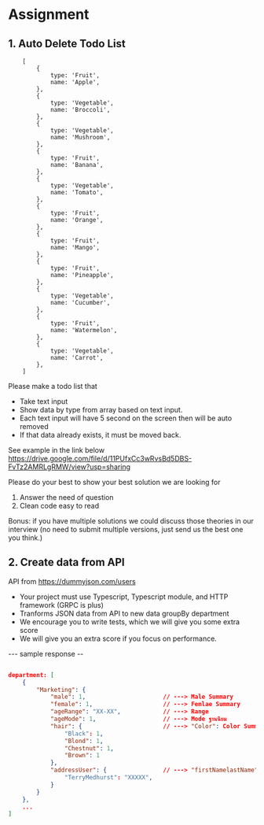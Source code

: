 # Assignment

## 1. Auto Delete Todo List

```
    [
        {
            type: 'Fruit',
            name: 'Apple',
        },
        {
            type: 'Vegetable',
            name: 'Broccoli',
        },
        {
            type: 'Vegetable',
            name: 'Mushroom',
        },
        {
            type: 'Fruit',
            name: 'Banana',
        },
        {
            type: 'Vegetable',
            name: 'Tomato',
        },
        {
            type: 'Fruit',
            name: 'Orange',
        },
        {
            type: 'Fruit',
            name: 'Mango',
        },
        {
            type: 'Fruit',
            name: 'Pineapple',
        },
        {
            type: 'Vegetable',
            name: 'Cucumber',
        },
        {
            type: 'Fruit',
            name: 'Watermelon',
        },
        {
            type: 'Vegetable',
            name: 'Carrot',
        },
    ]
```

Please make a todo list that
- Take text input
- Show data by type from array based on text input.
- Each text input will have 5 second on the screen then will be auto removed
- If that data already exists, it must be moved back.

See example in the link below
https://drive.google.com/file/d/11PUfxCc3wRvsBd5DBS-FvTz2AMRLgRMW/view?usp=sharing

Please do your best to show your best solution
we are looking for
1. Answer the need of question
2. Clean code easy to read

Bonus: if you have multiple solutions we could discuss those theories in our interview (no need to submit multiple versions, just send us the best one you think.)

## 2. Create data from API 

API from <https://dummyjson.com/users>

- Your project must use Typescript, Typescript module, and HTTP framework (GRPC is plus)
- Tranforms JSON data from API to new data groupBy department
- We encourage you to write tests, which we will give you some extra score
- We will give you an extra score if you focus on performance.

--- sample response --

```json

department: [
    {
        "Marketing": {
            "male": 1,                      // ---> Male Summary
            "female": 1,                    // ---> Femlae Summary
            "ageRange": "XX-XX",            // ---> Range
            "ageMode": 1,                   // ---> Mode ฐานนิยม
            "hair": {                       // ---> "Color": Color Summary
                "Black": 1,                
                "Blond": 1,
                "Chestnut": 1,
                "Brown": 1
            },
            "addressUser": {                // ---> "firstNamelastName": postalCode (address)
                "TerryMedhurst": "XXXXX",
            }
        }
    }, 
    ...
]
```
